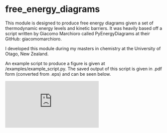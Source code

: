 # free_energy_diagrams

This module is designed to produce free energy diagrams given a set of thermodynamic energy levels and kinetic barriers. It was heavily based off a script written by Giacomo Marchioro called PyEnergyDiagrams at their GitHub: giacomomarchioro.

I developed this module during my masters in chemistry at the University of Otago, New Zealand. 

An example script to produce a figure is given at /examples/example_script.py. The saved output of this script is given in .pdf form (converted from .eps) and can be seen below. 

![alt text](https://github.com/Ciaran-Ward/free_energy_diagrams/blob/main/examples/fed_example.pdf?raw=true)

